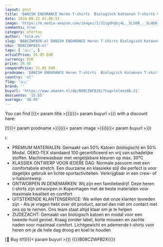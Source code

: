 ```yaml
---
layout: post
title: 'DANISH ENDURANCE Heren T-shirts  Biologisch Katoenen T-shirts Voor Mannen  Multipack  Crew Hals of V-Hals  Korte Mouw  Premium Zachte Mix  2-pack  V-Hals - Wit  M'
date: 2024-08-22 01:48:33
image: 'https://m.media-amazon.com/images/I/31sgdhqUj4L._SL500_._SL400_.jpg'
comments: true
category: ofertas
author: 'tole.es'
slug: 'B08CZWFB2X-nl DANISH ENDURANCE Heren T-shirts Biologisch Katoenen...'
sku: 'B08CZWFB2X-nl'
tags: [ '🇳🇱', ]
actualPrice: 26.95 EUR
currency: EUR
price: 26.95
comparePrice: 31.95 EUR
prodname: 'DANISH ENDURANCE Heren T-shirts  Biologisch Katoenen T-shirts Voor Mannen  Multipack  Crew Hals of V-Hals  Korte Mouw  Premium Zachte Mix  2-pack  V-Hals - Wit  M'
country: 'nl'
flag: '🇳🇱'
brand: ''
buyurl: 'https://www.amazon.nl/dp/B08CZWFB2X/?tag=tolees0b-21'
descuento: '15.65'
average: '26.95'
---
```


You can find [{{< param title >}}]({{< param buyurl >}}) with a discount here:

[![{{< param prodname >}}]({{< param image >}})]({{< param buyurl >}})

ℹ️:

- PREMIUM MATERIALEN: Gemaakt van 50% Katoen (biologisch) en 50% Modal. OEKO-TEX standaard 100 gecertificeerd en vrij van schadelijke stoffen. Machinewasbaar met vergelijkbare kleuren op max. 30°C
- KLASSIEK ONTWERP VOOR IEDERE DAG: Normale pasvorm met een comfortabele stretch. Een duurzame en klassieke stijl die perfect is voor dagelijks gebruik en lichte sportactiviteiten. Verkrijgbaar in een crew- of v-halsontwerp
- ONTWORPEN IN DENEMARKEN: Wij zijn een familiebedrijf. Deze heren t-shirts zijn ontworpen in Kopenhagen met de beste materialen voor maximale kwaliteit en comfort
- UITSTEKENDE KLANTENSERVICE: We willen dat onze klanten tevreden zijn - Als je vragen hebt over dit product, aarzel dan niet om contact met ons op te nemen. Ons team staat altijd klaar om je te helpen
- ZIJDEZACHT: Gemaakt van biologisch katoen en modal voor een tweede-huid gevoel. Kraag zonder label, korte mouwen en zachte naden voor maximaal comfort. Lichtgewicht en ademende t-shirts voor heren om je de hele dag droog en koel te houden

[🛒 Buy it!!]({{< param buyurl >}})
{{<world>}}B08CZWFB2X{{</world>}}
